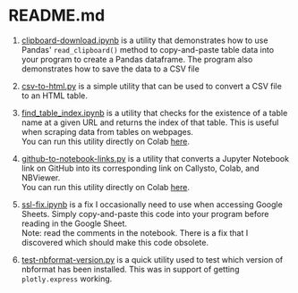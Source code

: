 # README.md

1. [clipboard-download.ipynb](clipboard-download/clipboard-download.ipynb) is a utility that demonstrates how to use Pandas' `read_clipboard()` method to copy-and-paste table data into your program to create a Pandas dataframe. The program also demonstrates how to save the data to a CSV file

2. [csv-to-html.py](csv-to-html.py) is a simple utility that can be used to convert a CSV file to an HTML table.

3. [find_table_index.ipynb](find_table_index.ipynb) is a utility that checks for the existence of a table name at a given URL and returns the index of that table. This is useful when scraping data from tables on webpages.<br>You can run this utility directly on Colab [here](https://githubtocolab.com/pbeens/Data-Analysis/blob/main/Utils/find_table_index.ipynb).
   
4. [github-to-notebook-links.py](github-to-notebook-links.py) is a utility that converts a Jupyter Notebook link on GitHub into its corresponding link on Callysto, Colab, and NBViewer. <br>You can run this utility directly on Colab [here](https://colab.research.google.com/drive/12LdduTNAtMwC3oNohv8Y7dFkuJiPYFOd?usp=sharing).
   
5. [ssl-fix.ipynb](ssl-fix.ipynb) is a fix I occasionally need to use when accessing Google Sheets. Simply copy-and-paste this code into your program before reading in the Google Sheet. <br>Note: read the comments in the notebook. There is a fix that I discovered which should make this code obsolete.
   
6. [test-nbformat-version.py](test-nbformat-version.py) is a quick utility used to test which version of nbformat has been installed. This was in support of getting `plotly.express` working.
